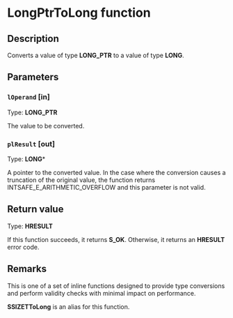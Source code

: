 # LongPtrToLong function

## Description

Converts a value of type **LONG_PTR** to a value of type **LONG**.

## Parameters

### `lOperand` [in]

Type: **LONG_PTR**

The value to be converted.

### `plResult` [out]

Type: **LONG***

A pointer to the converted value. In the case where the conversion causes a truncation of the original value, the function returns INTSAFE_E_ARITHMETIC_OVERFLOW and this parameter is not valid.

## Return value

Type: **HRESULT**

If this function succeeds, it returns **S_OK**. Otherwise, it returns an **HRESULT** error code.

## Remarks

This is one of a set of inline functions designed to provide type conversions and perform validity checks with minimal impact on performance.

**SSIZETToLong** is an alias for this function.